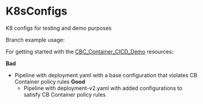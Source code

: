 # K8sConfigs
K8 configs for testing and demo purposes

Branch example usage:

For getting started with the [CBC_Container_CICD_Demo](https://github.com/ncomeau/CBC_Container_CICD_Demo) resources:

**Bad**
  - Pipeline with deployment.yaml with a base configuration that violates CB Container policy rules
**Good**
    - Pipeline with deployment-v2.yaml with added configurations to satisfy CB Container policy rules
